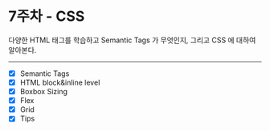 # 7주차 - CSS

다양한 HTML 태그를 학습하고 Semantic Tags 가 무엇인지, 그리고 CSS 에 대하여 알아본다.

---

- [x] Semantic Tags
- [x] HTML block&inline level
- [x] Boxbox Sizing
- [x] Flex
- [x] Grid
- [x] Tips
